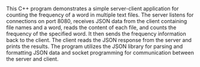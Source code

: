 This C++ program demonstrates a simple server-client application for counting the frequency of a word in multiple text files. The server listens for connections on port 8080, receives JSON data from the client containing file names and a word, reads the content of each file, and counts the frequency of the specified word. It then sends the frequency information back to the client. The client reads the JSON response from the server and prints the results. The program utilizes the JSON library for parsing and formatting JSON data and socket programming for communication between the server and client.
